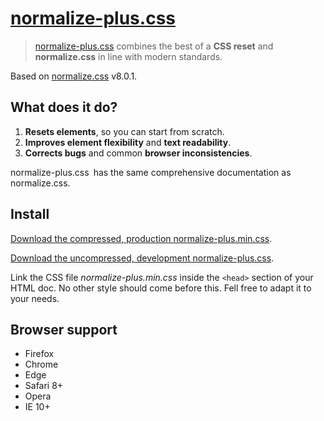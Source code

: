 # [normalize-plus.css](http://vincentleinhos.com/normalize-plus/)

> [normalize-plus.css](http://vincentleinhos.com/normalize-plus) combines the best of a **CSS reset** and **normalize.css** in line with modern standards.

Based on [normalize.css](https://github.com/necolas/normalize.css) v8.0.1.

## What does it do?

1) **Resets elements**, so you can start from scratch.
2) **Improves element flexibility** and **text readability**.
3) **Corrects bugs** and common **browser inconsistencies**.

normalize-plus.css has the same comprehensive documentation as normalize.css.

## Install

[Download the compressed, production normalize-plus.min.css](https://raw.githubusercontent.com/vincentleinhos/normalize-plus.css/master/normalize-plus.min.css).

[Download the uncompressed, development normalize-plus.css](https://raw.githubusercontent.com/vincentleinhos/normalize-plus.css/master/normalize-plus.css).

Link the CSS file *normalize-plus.min.css* inside the `<head>` section of your HTML doc. No other style should come before this.
Fell free to adapt it to your needs.

## Browser support

* Firefox
* Chrome
* Edge
* Safari 8+
* Opera
* IE 10+
